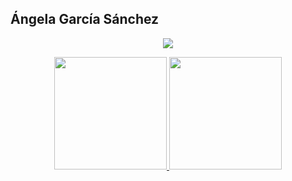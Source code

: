 ## Ángela García Sánchez


<div align="center">
  <a href="https://github.com/lageese">
    <img src="https://skillicons.dev/icons?i=git,github,c,java,python,HTML,linux,md" />
  </a>
</div>
<p> </p>

<div align="center">
  <a href="https://github.com/lageese">
  <img height="180em" src="https://github-readme-stats.vercel.app/api/top-langs/?username=lageese&layout=compact&langs_count=7&theme=dracula"/>
  <img height="180em" src="https://github-readme-stats.vercel.app/api?username=lageese&show_icons=true&theme=dracula&include_all_commits=true&count_private=true"/>
</div>

